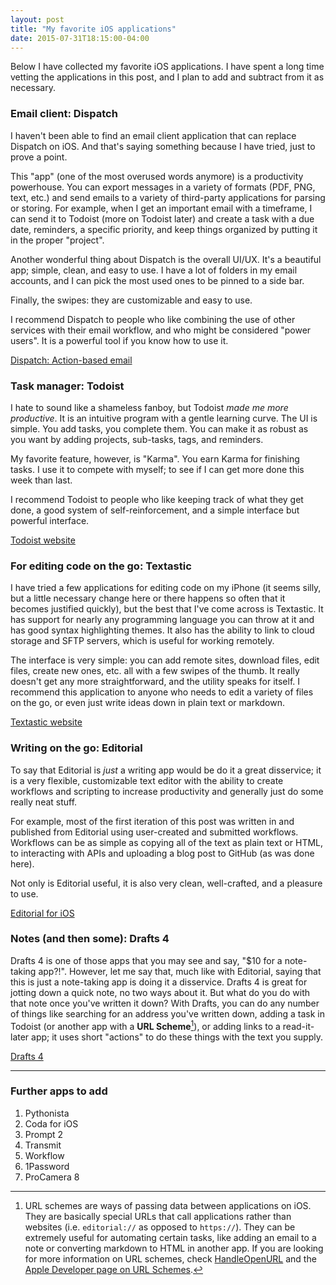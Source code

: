 ```yaml
---
layout: post
title: "My favorite iOS applications"
date: 2015-07-31T18:15:00-04:00
---
```


Below I have collected my favorite iOS applications. I have spent a long time vetting the applications in this post, and I plan to add and subtract from it as necessary.

### Email client: Dispatch

I haven't been able to find an email client application that can replace Dispatch on iOS. And that's saying something because I have tried, just to prove a point.

This "app" (one of the most overused words anymore) is a productivity powerhouse. You can export messages in a variety of formats (PDF, PNG, text, etc.) and send emails to a variety of third-party applications for parsing or storing. For example, when I get an important email with a timeframe, I can send it to Todoist (more on Todoist later) and create a task with a due date, reminders, a specific priority, and keep things organized by putting it in the proper "project".

Another wonderful thing about Dispatch is the overall UI/UX. It's a beautiful app; simple, clean, and easy to use. I have a lot of folders in my email accounts, and I can pick the most used ones to be pinned to a side bar.

Finally, the swipes: they are customizable and easy to use.

I recommend Dispatch to people who like combining the use of other services with their email workflow, and who might be considered "power users". It is a powerful tool if you know how to use it.

[Dispatch: Action-based email](http://www.dispatchapp.net)

### Task manager: Todoist

I hate to sound like a shameless fanboy, but Todoist *made me more productive*. It is an intuitive program with a gentle learning curve. The UI is simple. You add tasks, you complete them. You can make it as robust as you want by adding projects, sub-tasks, tags, and reminders.

My favorite feature, however, is "Karma". You earn Karma for finishing tasks. I use it to compete with myself; to see if I can get more done this week than last.

I recommend Todoist to people who like keeping track of what they get done, a good system of self-reinforcement, and a simple interface but powerful interface.

[Todoist website](http://www.todoist.com)

### For editing code on the go: Textastic

I have tried a few applications for editing code on my iPhone (it seems silly, but a little necessary change here or there happens so often that it becomes justified quickly), but the best that I've come across is Textastic. It has support for nearly any programming language you can throw at it and has good syntax highlighting themes. It also has the ability to link to cloud storage and SFTP servers, which is useful for working remotely.

The interface is very simple: you can add remote sites, download files, edit files, create new ones, etc. all with a few swipes of the thumb. It really doesn't get any more straightforward, and the utility speaks for itself. I recommend this application to anyone who needs to edit a variety of files on the go, or even just write ideas down in plain text or markdown.

[Textastic website](http://www.textasticapp.com)

### Writing on the go: Editorial

To say that Editorial is *just* a writing app would be do it a great disservice; it is a very flexible, customizable text editor with the ability to create workflows and scripting to increase productivity and generally just do some really neat stuff.

For example, most of the first iteration of this post was written in and published from Editorial using user-created and submitted workflows. Workflows can be as simple as copying all of the text as plain text or HTML, to interacting with APIs and uploading a blog post to GitHub (as was done here).

Not only is Editorial useful, it is also very clean, well-crafted, and a pleasure to use.

[Editorial for iOS](http://omz-software.com/editorial/)

### Notes (and then some): Drafts 4

Drafts 4 is one of those apps that you may see and say, "$10 for a note-taking app?!". However, let me say that, much like with Editorial, saying that this is just a note-taking app is doing it a disservice. Drafts 4 is great for jotting down a quick note, no two ways about it. But what do you do with that note once you've written it down? With Drafts, you can do any number of things like searching for an address you've written down, adding a task in Todoist (or another app with a **URL Scheme**[^schemes]), or adding links to a read-it-later app; it uses short "actions" to do these things with the text you supply.

[Drafts 4](http://agiletortise.com/drafts/)

----

### Further apps to add

1. Pythonista
2. Coda for iOS
3. Prompt 2
4. Transmit
5. Workflow
6. 1Password
7. ProCamera 8

[^schemes]: URL schemes are ways of passing data between applications on iOS. They are basically special URLs that call applications rather than websites (i.e. `editorial://` as opposed to `https://`). They can be extremely useful for automating certain tasks, like adding an email to a note or converting markdown to HTML in another app. If you are looking for more information on URL schemes, check [HandleOpenURL](http://handleopenurl.com/about-handleopenurl) and the [Apple Developer page on URL Schemes](https://developer.apple.com/library/ios/featuredarticles/iPhoneURLScheme_Reference/Introduction/Introduction.html).
